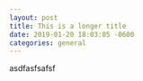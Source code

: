 ```yaml
---
layout: post
title: This is a longer title
date: 2019-01-20 18:03:05 -0600
categories: general
---
```

asdfasfsafsf
